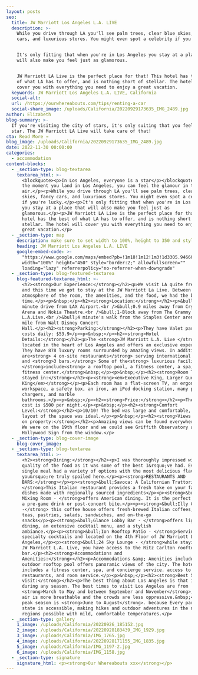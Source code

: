 ```yaml
---
layout: posts
seo:
  title: JW Marriott Los Angeles L.A. LIVE
  description: >-
    While you drive through LA you'll see palm trees, clear blue skies, fancy
    cars, and luxurious stores. You might even spot a celebrity if you're lucky.


    It's only fitting that when you're in Los Angeles you stay at a place that
    will also make you feel just as glamorous.


    JW Marriott LA Live is the perfect place for that! This hotel has the best
    of what LA has to offer, and is nothing short of stellar. The hotel will
    cover you with everything you need to enjoy a great vacation.
  keywords: JW Marriott Los Angeles L.A. LIVE, California
  social-alt:
  url: /https://ourwhereabouts.com/tips/renting-a-car
  social-share_image: /uploads/California/20220929173635_IMG_2489.jpg
author: Elizabeth
blog-summary: >-
  If you're visiting the city of stars, it's only suiting that you feel like a
  star. The JW Marriott LA Live will take care of that!
cta: Read More →
blog_image: /uploads/California/20220929173635_IMG_2489.jpg
date: 2022-11-30 00:00:00
categories:
  - accommodation
content-blocks:
  - _section-type: blog-textarea
    textarea_html: >-
      <blockquote><p>In Los Angeles, everyone is a star</p></blockquote><p>From
      the moment you land in Los Angeles, you can feel the glamour in the
      air.</p><p>While you drive through LA you'll see palm trees, clear blue
      skies, fancy cars, and luxurious stores. You might even spot a celebrity
      if you're lucky.</p><p>It's only fitting that when you're in Los Angeles
      you stay at a place that will also make you feel just as
      glamorous.</p><p>JW Marriott LA Live is the perfect place for that! This
      hotel has the best of what LA has to offer, and is nothing short of
      stellar. The hotel will cover you with everything you need to enjoy a
      great vacation.</p>
  - _section-type: map
    description: make sure to set width to 100%, height to 350 and style to border 2
    heading: JW Marriott Los Angeles L.A. LIVE
    google-embed-code: >-
      "https://www.google.com/maps/embed?pb=!1m18!1m12!1m3!1d3305.9466037391803!2d-118.2686599849637!3d34.04524078060786!2m3!1f0!2f0!3f0!3m2!1i1024!2i768!4f13.1!3m3!1m2!1s0x80c2c7b97afee08f%3A0x6eb7594db5ec0692!2sJW%20Marriott%20Los%20Angeles%20L.A.%20LIVE!5e0!3m2!1sen!2sil!4v1669664868742!5m2!1sen!2sil"
      width="100%" height="450" style="border:2;" allowfullscreen=""
      loading="lazy" referrerpolicy="no-referrer-when-downgrade"
  - _section-type: blog-featured-textarea
    blog-featured-textarea_html: >-
      <h2><strong>Our Experience:</strong></h2><p>We visit LA quite frequently,
      and this time we got to stay at the JW Marriott La Live. Between the
      atmosphere of the room, the amenities, and the food, we had the best
      time.</p><p>&nbsp;</p><h2><strong>Location:</strong></h2><p>&bull;20-30
      minute drive from LAX Airport.<br />&bull;0.9 miles away from Crypto.com
      Arena and Nokia Theatre.<br />&bull;1-Block away from The Grammy Museum at
      L.A.Live.<br />&bull;4 minute's walk from the Staples Center arena and a
      mile from Walt Disney Concert
      Hall.</p><h2><strong>Parking:</strong></h2><p>They have Valet parking that
      costs daily: $53.9</p><p>&nbsp;</p><h2><strong>Hotel
      Details:</strong></h2><p>The <strong>JW Marriott L.A. Live </strong>hotel,
      located in the heart of Los Angeles and offers an exclusive experience.
      They have 878 luxury rooms surrounded by amazing views. In addition, there
      are<strong> 4 on-site restaurants</strong> serving international cuisine
      and <strong>3 bars.</strong> Some of the<strong> luxurious facilities
      </strong>include<strong> a rooftop pool, a fitness center, a spa, and a
      fitness center.</strong>&nbsp;</p><p>&nbsp;</p><h2><strong>Room Type we
      stayed in:</strong></h2><p><strong><em>Executive King, Larger Guest Room 1
      King</em></strong></p><p>Each room has a flat-screen TV, an ergonomic
      workspace, a safety box, an iron, an iPod docking station, many ports for
      chargers, and marble
      bathrooms.</p><p>&nbsp;</p><h2><strong>Price:</strong></h2><p>The average
      cost is $500 per night.</p><p>&nbsp;</p><h2><strong>Comfort
      Level:</strong></h2><p>10/10! The bed was large and comfortable, and the
      layout of the space was ideal.</p><p>&nbsp;</p><h2><strong>Views to expect
      on property:</strong></h2><p>Amazing views can be found everywhere you go.
      We were on the 19th floor and we could see Griffith Observatory and the
      Hollywood Sign from the window.</p>
  - _section-type: blog-cover-image
    blog-cover_image:
  - _section-type: blog-textarea
    textarea_html: >-
      <h2><strong>Dining:</strong></h2><p>I was thoroughly impressed with the
      quality of the food as it was some of the best I&rsquo;ve had. Every
      single meal had a variety of options with the most delicious flavoring. So
      you&rsquo;re truly spoiled here.</p><p><strong>RESTAURANTS AND
      BARS:</strong></p><p><strong>&bull;Savoca: A Californian Trattoria -
      </strong>This Italian restaurant provides a fresh take on your favorite
      dishes made with regionally sourced ingredients</p><p><strong>&bull;The
      Mixing Room - </strong>offers American dining. It is the perfect place for
      a pre-game drink or post-concert bite.</p><p><strong>&bull;Illy Caffe
      -</strong> this coffee house offers fresh-brewed Italian coffees, herbal
      teas, pastries, salads, sandwiches, and on-the-go
      snacks</p><p><strong>&bull;Glance Lobby Bar - </strong>offers light
      dining, an extensive cocktail menu, and a stylish
      ambiance.</p><p><strong>&bull;Ion Rooftop Patio - </strong>Serving
      specialty cocktails and located on the 4th Floor of JW Marriott Los
      Angeles,</p><p><strong>&bull;24 Sky Lounge - </strong>while staying at the
      JW Marriott L.A. Live, you have access to the Ritz Carlton rooftop
      bar.</p><h2><strong>Accommodations and
      Amenities:</strong></h2><p>Accommodations &amp; Amenities include the
      outdoor rooftop pool offers panoramic views of the city. The hotel also
      includes a fitness center, spa, and concierge service. access to the
      restaurants, and room service.</p><p>&nbsp;</p><h2><strong>Best Season to
      visit:</strong></h2><p>The best thing about Los Angeles is that it's great
      during any season. The best times to visit Los Angeles are from
      <strong>March to May and between September and November</strong>, when the
      air is more breathable and the crowds are less oppressive.&nbsp;<br />The
      peak season is <strong>June to August</strong>. because Every part of the
      state is accessible, making hikes and outdoor adventures in the northern
      regions possible with mild, comfortable temperatures.</p>
  - _section-type: gallery
    1_image: /uploads/California/20220926_185152.jpg
    2_image: /uploads/California/20220928183439_IMG_1929.jpg
    3_image: /uploads/California/IMG_1765.jpg
    4_image: /uploads/California/20220928171155_IMG_1835.jpg
    5_image: /uploads/California/IMG_1197-2.jpg
    6_image: /uploads/California/IMG_1158.jpg
  - _section-type: signature
    signature_html: <p><strong>Our Whereabouts xxx</strong></p>
---
```

